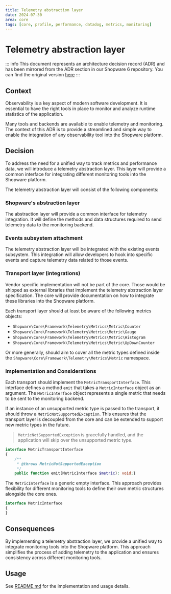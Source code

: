 ```yaml
---
title: Telemetry abstraction layer
date: 2024-07-30
area: core
tags: [core, profile, performance, datadog, metrics, monitoring]
---
```


# Telemetry abstraction layer

::: info
This document represents an architecture decision record (ADR) and has been mirrored from the ADR section in our Shopware 6 repository.
You can find the original version [here](https://github.com/shopware/shopware/blob/trunk/adr/2024-07-30-add-telemetry-abstraction-layer.md)
:::
## Context

Observability is a key aspect of modern software development. It is essential to have the right tools in place to monitor and analyze runtime statistics of the application.

Many tools and backends are available to enable telemetry and monitoring. The context of this ADR is to provide a streamlined and simple way to enable the integration of any observability tool into the Shopware platform.

## Decision

To address the need for a unified way to track metrics and performance data, we will introduce a telemetry abstraction layer. This layer will provide a common interface for integrating different monitoring tools into the Shopware platform.

The telemetry abstraction layer will consist of the following components:

### Shopware's abstraction layer

The abstraction layer will provide a common interface for telemetry integration. It will define the methods and data structures required to send telemetry data to the monitoring backend.

### Events subsystem attachment

The telemetry abstraction layer will be integrated with the existing events subsystem. This integration will allow developers to hook into specific events and capture telemetry data related to those events.

### Transport layer (integrations)

Vendor specific implementation will not be part of the core. Those would be shipped as external libraries that implement the telemetry abstraction layer specification. The core will provide documentation on how to integrate these libraries into the Shopware platform.

Each transport layer should at least be aware of the following metrics objects:
- `Shopware\Core\Framework\Telemetry\Metrics\Metric\Counter`
- `Shopware\Core\Framework\Telemetry\Metrics\Metric\Gauge`
- `Shopware\Core\Framework\Telemetry\Metrics\Metric\Histogram`
- `Shopware\Core\Framework\Telemetry\Metrics\Metric\UpDownCounter`

Or more generally, should aim to cover all the metric types defined inside the `Shopware\Core\Framework\Telemetry\Metrics\Metric` namespace.

### Implementation and Considerations

Each transport should implement the `MetricTransportInterface`. This interface defines a method `emit` that takes a `MetricInterface` object as an argument. The `MetricInterface` object represents a single metric that needs to be sent to the monitoring backend.

If an instance of an unsupported metric type is passed to the transport, it should throw a `MetricNotSupportedException`. This ensures that the transport layer is decoupled from the core and can be extended to support new metric types in the future.

> `MetricNotSupportedException` is gracefully handled, and the application will skip over the unsupported metric type. 

```php
interface MetricTransportInterface
{
    /**
     * @throws MetricNotSupportedException
     */
    public function emit(MetricInterface $metric): void;}
```

The `MetricInterface` is a generic empty interface. This approach provides flexibility for different monitoring tools to define their own metric structures alongside the core ones.

```php
interface MetricInterface
{
}
```

## Consequences

By implementing a telemetry abstraction layer, we provide a unified way to integrate monitoring tools into the Shopware platform. This approach simplifies the process of adding telemetry to the application and ensures consistency across different monitoring tools.

## Usage

See [README.md](../src/Core/Framework/Telemetry/) for the implementation and usage details.
